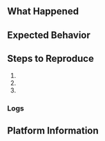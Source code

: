 <!--
* Be sure to search open and closed issues for duplicates
* A detailed report will help us address your issue more quickly. Do your best!
-->

## What Happened
<!--Describe the issue in detail-->


## Expected Behavior
<!--Explain how what happened is different from what you wanted to happen-->


## Steps to Reproduce
<!--Explain the exact steps one would take to experience the issue. If applicable, add screenshots or screen recordings.-->

1.
2.
3.


### Logs
<!-- If applicable, please share logs or error messages:-->


## Platform Information
<!--
* The operating system you are using and its version
* The version of the software you are using such as "1.0", "Compiled from git", or "Latest release" if you're not sure but you have run updates
* Relevant hardware information such as graphics drivers, unconventional setups, etc.
-->


<!--Please be sure to preview your issue before saving. Thanks!-->
